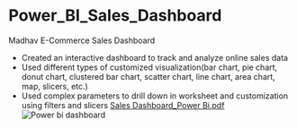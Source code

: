 # Power_BI_Sales_Dashboard
Madhav E-Commerce Sales Dashboard

* Created an interactive dashboard to track and analyze online sales data
* Used different types of customized visualization(bar chart, pie chart, donut chart, clustered bar chart, scatter chart, line chart, area chart, map, slicers, etc.)
* Used complex parameters to drill down in worksheet and customization using filters and slicers
[Sales Dashboard_Power Bi.pdf](https://github.com/Anita-Sah/Power_BI_Sales_Dashboard/files/12497728/Sales.Dashboard_Power.Bi.pdf)
![Power bi dashboard](https://github.com/Anita-Sah/Power_BI_Sales_Dashboard/assets/143807241/446e3957-9f8a-4d8e-a8fd-b189fc2bf990)
